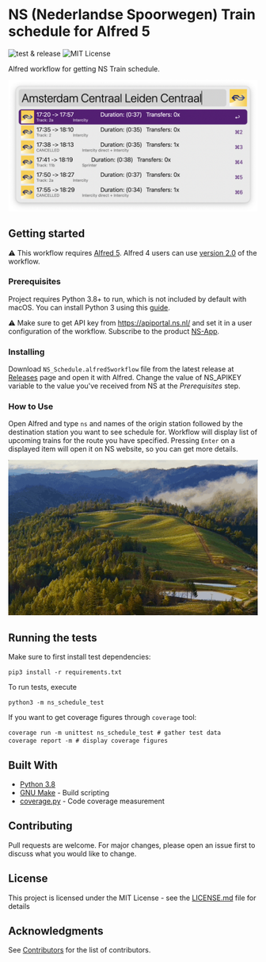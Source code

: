 # NS (Nederlandse Spoorwegen) Train schedule for Alfred 5

![test & release](https://github.com/artemy/alfred-ns-schedule/workflows/test%20&%20release/badge.svg)
![MIT License](https://img.shields.io/github/license/artemy/alfred-ns-schedule)

Alfred workflow for getting NS Train schedule.

![image](.readme/images/screenshot.png)

## Getting started

⚠️ This workflow requires [Alfred 5](https://www.alfredapp.com/alfred-5-whats-new/).
Alfred 4 users can use [version 2.0](https://github.com/artemy/alfred-ns-schedule/releases/tag/v2.0) of the workflow.

### Prerequisites

Project requires Python 3.8+ to run, which is not included by default with macOS. You can install Python 3 using
this [guide](https://docs.python-guide.org/starting/install3/osx/).

⚠️ Make sure to get API key from https://apiportal.ns.nl/ and set it in a user configuration of the workflow.
Subscribe to the product [NS-App](https://apiportal.ns.nl/product#product=NsApp). 

### Installing

Download `NS_Schedule.alfred5workflow` file from the latest release
at [Releases](https://github.com/artemy/alfred-ns-schedule/releases) page and open it with Alfred.
Change the value of NS_APIKEY variable to the value you've received from NS at the _Prerequisites_ step.

### How to Use

Open Alfred and type `ns` and names of the origin station followed by the destination station you want to see schedule for. Workflow will display list of
upcoming trains for the route you have specified. Pressing `Enter` on a displayed item will open it on NS website, so
you can get more details.

![animation](.readme/images/animation.gif)

## Running the tests

Make sure to first install test dependencies:

```shell
pip3 install -r requirements.txt
```

To run tests, execute

```shell
python3 -m ns_schedule_test
```

If you want to get coverage figures through `coverage` tool:

```shell
coverage run -m unittest ns_schedule_test # gather test data
coverage report -m # display coverage figures
```

## Built With

* [Python 3.8](https://docs.python.org/3.8/)
* [GNU Make](https://www.gnu.org/software/make/manual/make.html) - Build scripting
* [coverage.py](https://coverage.readthedocs.io/) - Code coverage measurement

## Contributing

Pull requests are welcome. For major changes, please open an issue first to discuss what you would like to change.

## License

This project is licensed under the MIT License - see the [LICENSE.md](LICENSE.md) file for details

## Acknowledgments

See [Contributors](https://github.com/artemy/ns_schedule_test/contributors) for the list of contributors.
